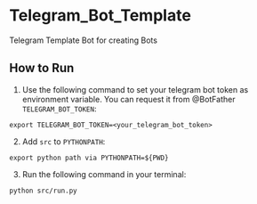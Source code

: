 # Telegram_Bot_Template
Telegram Template Bot for creating Bots

## How to Run
1. Use the following command to set your telegram bot token as environment variable. You can request it from @BotFather `TELEGRAM_BOT_TOKEN`:
```
export TELEGRAM_BOT_TOKEN=<your_telegram_bot_token>
```

2. Add `src` to `PYTHONPATH`:
```
export python path via PYTHONPATH=${PWD}
```

3. Run the following command in your terminal:
```
python src/run.py
```